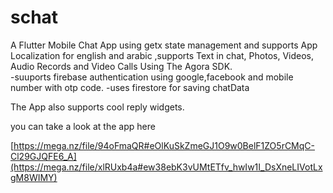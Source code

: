 # schat

A Flutter Mobile Chat App using getx state management and supports App Localization for english and arabic ,supports Text in chat, Photos, Videos, Audio Records and Video Calls Using The Agora SDK.                                                        
-suuports firebase authentication using google,facebook and mobile number with otp code.
                          -uses firestore for saving chatData

The App also supports cool reply widgets. 

you can take a look at the app here  

[https://mega.nz/file/94oFmaQR#eOlKuSkZmeGJ1O9w0BelF1ZO5rCMqC-Cl29GJQFE6_A](https://mega.nz/file/xlRUxb4a#ew38ebK3vUMtETfv_hwIw1I_DsXneLIVotLxgM8WIMY)

